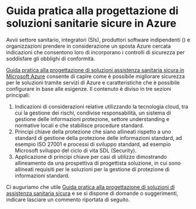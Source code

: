 <properties
   pageTitle="Guida pratica alla progettazione di soluzioni sanitarie sicure in Azure | Microsoft Azure"
   description=" In questo articolo consente di imparare a migliorare la sicurezza per le soluzioni sanitarie tramite servizi Azure e delle caratteristiche che si configura. "
   services="security"
   documentationCenter="na"
   authors="TomShinder"
   manager="MBaldwin"
   editor="TomSh"/>

<tags
   ms.service="security"
   ms.devlang="na"
   ms.topic="article"
   ms.tgt_pltfrm="na"
   ms.workload="na"
   ms.date="09/06/2016"
   ms.author="terrylan"/>

# <a name="a-practical-guide-to-designing-secure-health-care-solutions-in-azure"></a>Guida pratica alla progettazione di soluzioni sanitarie sicure in Azure

Avvii settore sanitario, integratori (SIs), produttori software indipendenti () e organizzazioni prendere in considerazione un sposta Azure cercata indicazioni che consentono loro di incorporano i controlli di sicurezza per soddisfare gli obblighi di conformità.

[Guida pratica alla progettazione di soluzioni assistenza sanitaria sicura in Microsoft Azure](https://aka.ms/azureindustrysecurity) consente di capire come è possibile migliorare sicurezza per le soluzioni tramite servizi di Azure e caratteristiche che è possibile configurare in base alle esigenze.
Il contenuto è diviso in tre sezioni principali:

1. Indicazioni di considerazioni relative utilizzando la tecnologia cloud, tra cui la gestione dei rischi, condivise responsabilità, un sistema di gestione delle informazioni protezione, settore understanding e normative locali e che stabilisce procedure standard.
2. Principi chiave della protezione che siano allineati rispetto a uno standard di gestione della protezione delle informazioni standard, ad esempio ISO 27001 e processi di sviluppo standard, ad esempio Microsoft sviluppo del ciclo di vita SDL (Security).
3. Applicazione di principi chiave per casi di utilizzo dimostrando allineamento da una prospettiva di progettista soluzione, in cui sono allineati requisiti per le soluzioni per la gestione di protezione di informazioni standard.

Ci auguriamo che utile [Guida pratica alla progettazione di soluzioni di assistenza sanitaria sicura](https://aka.ms/azureindustrysecurity) e se si dispone di domande o suggerimenti, indicare lasciare un commento riportata di seguito.

